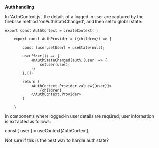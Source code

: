 **Auth handling**

In 'AuthContext.js', the details of a logged in user are captured by the firebase method 'onAuthStateChanged',
and then set to global state:


    export const AuthContext = createContext();

        export const AuthProvider = ({children}) => {

            const [user,setUser] = useState(null);

            useEffect(() => {
                onAuthStateChanged(auth,(user) => {
                    setUser(user);
                })
            },[])

            return (
                <AuthContext.Provider value={{user}}>
                    {children}
                </AuthContext.Provider>
            )

        }

In components where logged-in user details are required, user information
is extracted as follows:

  const { user } = useContext(AuthContext);

Not sure if this is the best way to handle auth state?


